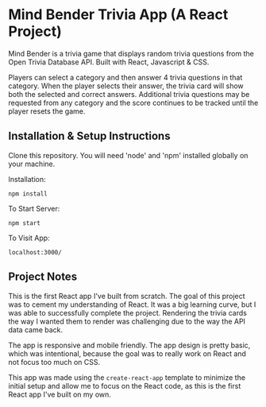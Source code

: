 # Mind Bender Trivia App (A React Project)

Mind Bender is a trivia game that displays random trivia questions from the Open Trivia Database API. Built with React, Javascript & CSS.

Players can select a category and then answer 4 trivia questions in that category. When the player selects their answer, the trivia card will show both the selected and correct answers. Additional trivia questions may be requested from any category and the score continues to be tracked until the player resets the game.



## Installation & Setup Instructions

Clone this repository. You will need 'node' and 'npm' installed globally on your machine.

Installation:

`npm install`

To Start Server:

`npm start`

To Visit App:

`localhost:3000/`

## Project Notes

This is the first React app I've built from scratch. The goal of this project was to cement my understanding of React. It was a big learning curve, but I was able to successfully complete the project. Rendering the trivia cards the way I wanted them to render was challenging due to the way the API data came back.

The app is responsive and mobile friendly. The app design is pretty basic, which was intentional, because the goal was to really work on React and not focus too much on CSS.

This app was made using the `create-react-app` template to minimize the initial setup and allow me to focus on the React code, as this is the first React app I've built on my own.